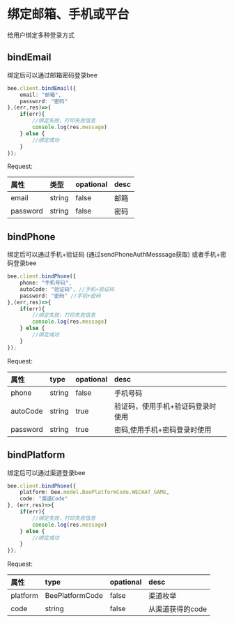 # 绑定邮箱、手机或平台

给用户绑定多种登录方式

## bindEmail

绑定后可以通过邮箱密码登录bee

```typescript
bee.client.bindEmail({
    email: "邮箱",
    password: "密码"
},(err,res)=>{
    if(err){
        //绑定失败，打印失败信息
        console.log(res.message)
    } else {
        //绑定成功 
    }
});
```

Request:

| 属性 | 类型 | opational | desc |
| :--- | :--- | :--- | :--- |
| email | string | false | 邮箱 |
| password | string | false | 密码 |

## bindPhone

绑定后可以通过手机+验证码 \(通过sendPhoneAuthMesssage获取\) 或者手机+密码登录bee

```typescript
bee.client.bindPhone({
    phone: "手机号码",
    autoCode: "验证码", //手机+验证码
    password: "密码" //手机+密码
},(err,res)=>{
    if(err){
        //绑定失败，打印失败信息
        console.log(res.message)
    } else {
        //绑定成功 
    }
});
```

Request:

| 属性 | type | opational | desc |
| :--- | :--- | :--- | :--- |
| phone | string | false | 手机号码 |
| autoCode | string | true | 验证码，使用手机+验证码登录时使用 |
| password | string | true | 密码,使用手机+密码登录时使用 |

## bindPlatform

绑定后可以通过渠道登录bee

```typescript
bee.client.bindPhone({
    platform: bee.model.BeePlatformCode.WECHAT_GAME,
    code: "渠道Code"
}, (err,res)=>{
    if(err){
        //绑定失败，打印失败信息
        console.log(res.message)
    } else {
        //绑定成功 
    }
});
```

Request:

| 属性 | type | opational | desc |
| :--- | :--- | :--- | :--- |
| platform | BeePlatformCode | false | 渠道枚举 |
| code | string | false | 从渠道获得的code |

